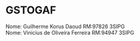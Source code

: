 # GSTOGAF

Nome: Guilherme Korus Daoud RM:97826 3SIPG
<br>
Nome: Vinicius de Oliveira Ferreira RM:94947 3SIPG